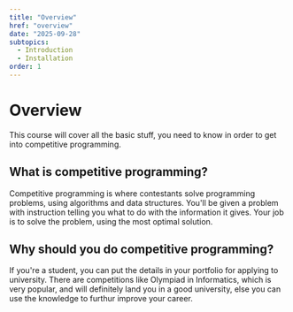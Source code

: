```yaml
---
title: "Overview" 
href: "overview"
date: "2025-09-28"
subtopics:
  - Introduction
  - Installation
order: 1
---
```

# Overview
This course will cover all the basic stuff, you need to know in order to get into competitive programming.
## What is competitive programming?
Competitive programming is where contestants solve programming problems, using algorithms and data structures. You'll be given a problem with instruction telling you what to do with the information it gives. Your job is to solve the problem, using the most optimal solution.  
## Why should you do competitive programming?
If you're a student, you can put the details in your portfolio for applying to university. There are competitions like Olympiad in Informatics, which is very popular, and will definitely land you in a good university, else you can use the knowledge to furthur improve your career.